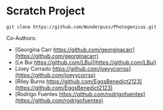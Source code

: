 # Scratch Project

```
git clone https://github.com/Wunderpuss/Photogenicus.git
```


Co-Authors: 

- [Georgina Carr https://github.com/georginacarr](https://github.com/georginacarr)
- [Le Bui https://github.com/LBui](https://github.com/LBui)
- [Joey Corrado https://github.com/joeyycorrss](https://github.com/joeyycorrss)
- [Riley Burns https://github.com/EggsBenedict2123](https://github.com/EggsBenedict2123)
- [Rodrigo Fuentes https://github.com/rodrigofuentes](https://github.com/rodrigofuentes)
